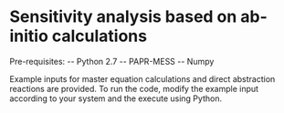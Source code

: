 # Sensitivity analysis based on ab-initio calculations

Pre-requisites:
               -- Python 2.7
               -- PAPR-MESS
               -- Numpy
               
               
Example inputs for master equation calculations and direct abstraction reactions are provided. To run the code, modify the example input according to your system and the execute using Python.

